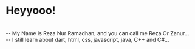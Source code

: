 <h1>Heyyooo!</h1>

<br>-- My Name is Reza Nur Ramadhan, and you can call me Reza Or Zanur...<br/>
-- I still learn about dart, html, css, javascript, java, C++ and C#...
